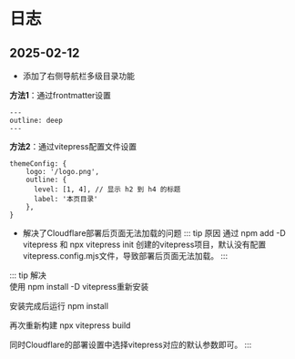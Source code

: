 # 日志

## 2025-02-12

- 添加了右侧导航栏多级目录功能

**方法1**：通过frontmatter设置
```
---
outline: deep
---
```

**方法2**：通过vitepress配置文件设置
```
themeConfig: {
    logo: '/logo.png',
    outline: {
      level: [1, 4], // 显示 h2 到 h4 的标题
      label: '本页目录'
    },
}

```

- 解决了Cloudflare部署后页面无法加载的问题
::: tip 原因
通过 npm add -D vitepress 和 npx vitepress init 创建的vitepress项目，默认没有配置vitepress.config.mjs文件，导致部署后页面无法加载。
::: 

::: tip 解决    
使用 npm install -D vitepress重新安装

安装完成后运行 npm install

再次重新构建 npx vitepress build

同时Cloudflare的部署设置中选择vitepress对应的默认参数即可。
::: 

